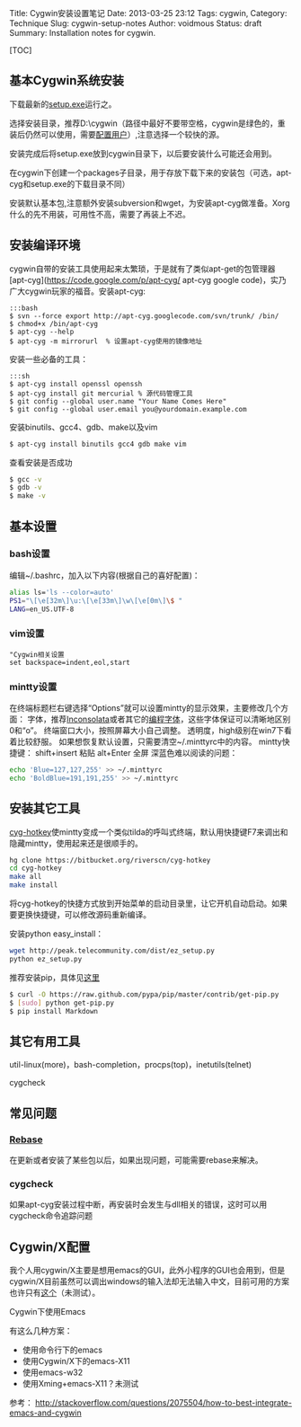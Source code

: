 Title: Cygwin安装设置笔记
Date: 2013-03-25 23:12
Tags: cygwin,
Category: Technique
Slug: cygwin-setup-notes
Author: voidmous
Status: draft
Summary: Installation notes for cygwin.

[TOC]

## 基本Cygwin系统安装

下载最新的[setup.exe](http://cygwin.com/setup.exe )运行之。

选择安装目录，推荐D:\cygwin（路径中最好不要带空格，cygwin是绿色的，重装后仍然可以使用，需要[配置用户](http://hi.baidu.com/hawk_kt/item/2d2e2f6faeb470167cdecc73 )）,注意选择一个较快的源。

安装完成后将setup.exe放到cygwin目录下，以后要安装什么可能还会用到。

在cygwin下创建一个packages子目录，用于存放下载下来的安装包（可选，apt-cyg和setup.exe的下载目录不同）

安装默认基本包,注意额外安装subversion和wget，为安装apt-cyg做准备。Xorg什么的先不用装，可用性不高，需要了再装上不迟。

## 安装编译环境

cygwin自带的安装工具使用起来太繁琐，于是就有了类似apt-get的包管理器[apt-cyg](https://code.google.com/p/apt-cyg/ apt-cyg google code)，实乃广大cygwin玩家的福音。安装apt-cyg:

    :::bash
    $ svn --force export http://apt-cyg.googlecode.com/svn/trunk/ /bin/
    $ chmod+x /bin/apt-cyg
    $ apt-cyg --help
    $ apt-cyg -m mirrorurl  % 设置apt-cyg使用的镜像地址
	
安装一些必备的工具：

    :::sh
    $ apt-cyg install openssl openssh
    $ apt-cyg install git mercurial % 源代码管理工具
    $ git config --global user.name "Your Name Comes Here"
    $ git config --global user.email you@yourdomain.example.com

安装binutils、gcc4、gdb、make以及vim

~~~.bash
$ apt-cyg install binutils gcc4 gdb make vim
~~~

查看安装是否成功

~~~.bash
$ gcc -v
$ gdb -v
$ make -v
~~~

## 基本设置

### bash设置

编辑~/.bashrc，加入以下内容(根据自己的喜好配置)：

~~~.bash
alias ls='ls --color=auto'
PS1="\[\e[32m\]\u:\[\e[33m\]\w\[\e[0m\]\$ "
LANG=en_US.UTF-8
~~~

### vim设置

~~~.vimrc
"Cygwin相关设置
set backspace=indent,eol,start
~~~

### mintty设置

在终端标题栏右键选择“Options”就可以设置mintty的显示效果，主要修改几个方面：
字体，推荐[Inconsolata](http://levien.com/type/myfonts/inconsolata.html )或者其它的[编程字体](http://www.lowing.org/fonts/ )，这些字体保证可以清晰地区别0和“o”。
终端窗口大小，按照屏幕大小自己调整。
透明度，high级别在win7下看着比较舒服。
如果想恢复默认设置，只需要清空~/.minttyrc中的内容。
mintty快捷键：
shift+insert 粘贴
alt+Enter 全屏
深蓝色难以阅读的问题：

~~~.bash
echo 'Blue=127,127,255' >> ~/.minttyrc
echo 'BoldBlue=191,191,255' >> ~/.minttyrc
~~~

## 安装其它工具

[cyg-hotkey](http://riverslee.com/project/cyg-hotkey/ )使mintty变成一个类似tilda的呼叫式终端，默认用快捷键F7来调出和隐藏mintty，使用起来还是很顺手的。

~~~.bash
hg clone https://bitbucket.org/riverscn/cyg-hotkey
cd cyg-hotkey
make all
make install
~~~

将cyg-hotkey的快捷方式放到开始菜单的启动目录里，让它开机自动启动。如果要更换快捷键，可以修改源码重新编译。

安装python easy_install：

~~~.bash
wget http://peak.telecommunity.com/dist/ez_setup.py
python ez_setup.py
~~~

推荐安装pip，具体见[这里](http://stackoverflow.com/questions/3220404/why-use-pip-over-easy-install)

```bash
$ curl -O https://raw.github.com/pypa/pip/master/contrib/get-pip.py
$ [sudo] python get-pip.py
$ pip install Markdown
```

## 其它有用工具

util-linux(more)，bash-completion，procps(top)，inetutils(telnet)

cygcheck

## 常见问题

### [Rebase](http://cygwin.wikia.com/wiki/Rebaseall ) 

在更新或者安装了某些包以后，如果出现问题，可能需要rebase来解决。

### cygcheck

如果apt-cyg安装过程中断，再安装时会发生与dll相关的错误，这时可以用cygcheck命令追踪问题

## Cygwin/X配置

我个人用cygwin/X主要是想用emacs的GUI，此外小程序的GUI也会用到，但是cygwin/X目前虽然可以调出windows的输入法却无法输入中文，目前可用的方案也许只有[这个](http://cn.bbs.comp.linux.narkive.com/JrQG9Hge/cygwin-x )（未测试）。

Cygwin下使用Emacs

有这么几种方案：

* 使用命令行下的emacs
* 使用Cygwin/X下的emacs-X11
* 使用emacs-w32
* 使用Xming+emacs-X11？未测试

参考： <http://stackoverflow.com/questions/2075504/how-to-best-integrate-emacs-and-cygwin>
